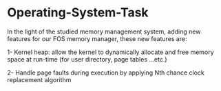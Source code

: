 # Operating-System-Task
In the light of the studied memory management system, adding new features for our FOS memory manager, these new features are:

1- Kernel heap: allow the kernel to dynamically allocate and free memory space at run-time (for
user directory, page tables ...etc.)

2- Handle page faults during execution by applying Nth chance clock replacement algorithm
